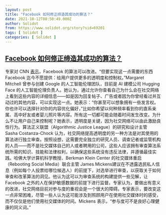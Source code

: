 ```yaml
---
layout: post
title: "Facebook 如何修正缔造其成功的算法？"
date: 2021-10-12T08:50:49.000Z
author: Solidot
from: https://www.solidot.org/story?sid=69201
tags: [ Solidot ]
categories: [ Solidot ]
---
```

<!--1634028649000-->
[Facebook 如何修正缔造其成功的算法？](https://www.solidot.org/story?sid=69201)
------

<div>
专家对 CNN <a href="https://www.cnn.com/2021/10/10/tech/facebook-whistleblower-algorithms-fix/index.html">表示</a>，Facebook 的算法可以改进。“但要实现这一点需要的东西 Facebook 迄今不愿提供：给用户提供更多的透明度和控制权。”Margaret Mitchell 曾参与创建 Google 的人工智能伦理团队，目前是 AI 建模公司 Hugging Face 的人工智能伦理负责人。她认为，通过允许你查看自己为什么会在社交网络上看到这些内容的详细信息——如是因为回复帖子、广告或者因为你曾经看过并互动过的其他内容，可以实现这一点。她表示：“你甚至可以想象拥有一些发言权。你也许可以选择针对你的内容优化偏好，”比如你希望以何种频率看到你的直系亲属、高中好友或者婴儿照片等内容。所有这一切都可能会随着时间发生改变。为什么不让用户自己来控制呢？她表示，透明度是关键，因为社交网络可以由此激励良性行为。算法正义联盟（Algorithmic Justice League）的研究和设计主管 Sasha Costanza-Chock 认为，社交网络提高透明度的另一种方法是对其使用的算法进行独立审查。按照设想，这需要完全独立的研究人员、调查记者或监管机构的人员——而不是社交媒体自己的人或者聘用的公司，这些人应该拥有审查算法系统所需的知识、技能和法律权利，以确保这些系统没有违反法律，并遵循最佳实践。哈佛大学计算机科学教授、Berkman Klein Center 的社交媒体重启（Rebooting Social Media）联合主管 James Mickens建议在不透露选民私人信息（例如每个人投票给哪位候选人）的前提下，对选举进行审查，以获取关于如何审查和改革算法的洞见。他认为这可以为审查系统的构建提供一些见解，让 Facebook 之外的人在保护敏感数据的前提下进行监督。专家认为，要做出有意义的改进，社交网络目前对参与度的重视会是一个很大的障碍。专家表示，要改变这一点非常困难，尽管一些人认为这可能涉及到照顾用户在使用社交媒体时的感受，而不仅仅是他们使用社交媒体的时间。Mickens 表示，“参与度可不是良好心理健康的同义词。”
</div>
